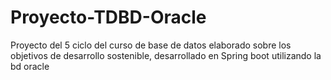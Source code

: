 # Proyecto-TDBD-Oracle
Proyecto del 5 ciclo del curso de base de datos elaborado sobre los objetivos de desarrollo sostenible, desarrollado en Spring boot utilizando la bd oracle
